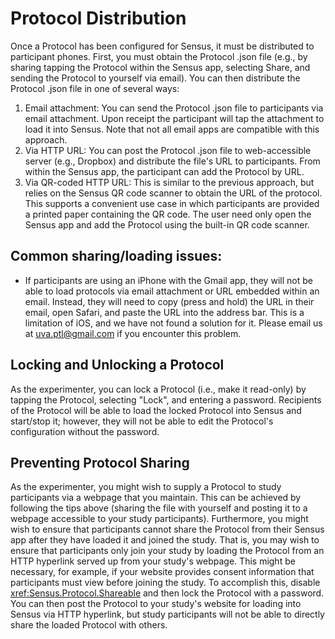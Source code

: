 # Protocol Distribution
Once a Protocol has been configured for Sensus, it must be distributed to participant phones. First, you must obtain the Protocol .json file (e.g., by sharing tapping the Protocol within the Sensus app, selecting Share, and sending the Protocol to yourself via email). You can then distribute the Protocol .json file in one of several ways:

  1. Email attachment:  You can send the Protocol .json file to participants via email attachment. Upon receipt the participant will tap the attachment to load it into Sensus. Note that not all email apps are compatible with this approach.
  1. Via HTTP URL:  You can post the Protocol .json file to web-accessible server (e.g., Dropbox) and distribute the file's URL to participants. From within the Sensus app, the participant can add the Protocol by URL.
  1. Via QR-coded HTTP URL:  This is similar to the previous approach, but relies on the Sensus QR code scanner to obtain the URL of the protocol. This supports a convenient use case in which participants are provided a printed paper containing the QR code. The user need only open the Sensus app and add the Protocol using the built-in QR code scanner.

## Common sharing/loading issues:
* If participants are using an iPhone with the Gmail app, they will not be able to load protocols via email attachment or URL embedded within an email. Instead, they will need to copy (press and hold) the URL in their email, open Safari, and paste the URL into the address bar. This is a limitation of iOS, and we have not found a solution for it. Please email us at uva.ptl@gmail.com if you encounter this problem.

## Locking and Unlocking a Protocol
As the experimenter, you can lock a Protocol (i.e., make it read-only) by tapping the Protocol, selecting "Lock", and entering a password. Recipients of the Protocol will be able to load the locked Protocol into Sensus and start/stop it; however, they will not be able to edit the Protocol's configuration without the password.

## Preventing Protocol Sharing
As the experimenter, you might wish to supply a Protocol to study participants via a webpage that you maintain. This can be achieved by following the tips above (sharing the file with yourself and posting it to a webpage accessible to your study participants). Furthermore, you might wish to ensure that participants cannot share the Protocol from their Sensus app after they have loaded it and joined the study. That is, you may wish to ensure that participants only join your study by loading the Protocol from an HTTP hyperlink served up from your study's webpage. This might be necessary, for example, if your website provides consent information that participants must view before joining the study. To accomplish this, disable <xref:Sensus.Protocol.Shareable> and then lock the Protocol with a password. You can then post the Protocol to your study's website for loading into Sensus via HTTP hyperlink, but study participants will not be able to directly share the loaded Protocol with others.